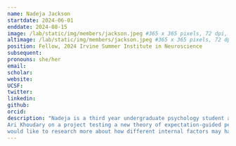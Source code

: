 ```yaml
---
name: Nadeja Jackson
startdate: 2024-06-01
enddate: 2024-08-15
image: /lab/static/img/members/jackson.jpeg #365 x 365 pixels, 72 dpi, JPG
altimage: /lab/static/img/members/jackson.jpeg #365 x 365 pixels, 72 dpi, JPG
position: Fellow, 2024 Irvine Summer Institute in Neuroscience
subsequent:
pronouns: she/her
email: 
scholar:
website:
UCSF:
twitter: 
linkedin: 
github: 
orcid:
description: "Nadeja is a third year undergraduate psychology student at Howard University. She was a Summer Institute in Neuroscience fellow who worked alongside 
Ari Khoudary on a project testing a new theory of expectation-guided perceptual decision making. Nadeja is interested in the psychological aspect of perception, and 
would like to research more about how different internal factors may have an influence on the way an individual perceives their surroundings and themselves."
---
```

